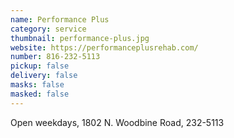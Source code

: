 ```yaml
---
name: Performance Plus
category: service
thumbnail: performance-plus.jpg
website: https://performanceplusrehab.com/
number: 816-232-5113
pickup: false
delivery: false
masks: false
masked: false
---
```

Open weekdays, 1802 N. Woodbine Road, 232-5113